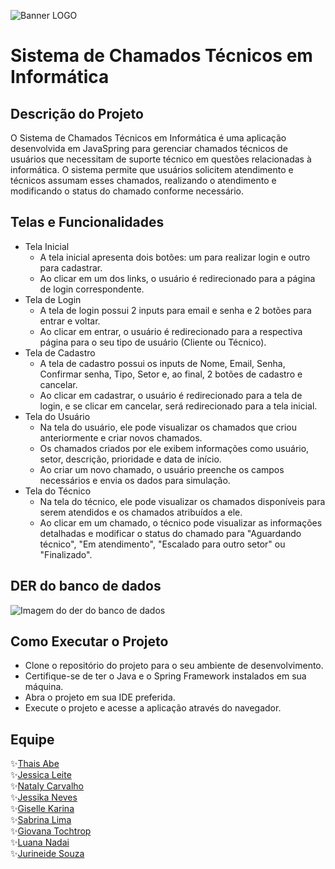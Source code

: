 ![Banner LOGO](https://i.imgur.com/qHXZbc0.png)

# Sistema de Chamados Técnicos em Informática

## Descrição do Projeto
<p>
O Sistema de Chamados Técnicos em Informática é uma aplicação desenvolvida em JavaSpring para gerenciar chamados técnicos 
de usuários que necessitam de suporte técnico em questões relacionadas à informática. O sistema permite que usuários solicitem
atendimento e técnicos assumam esses chamados, realizando o atendimento e modificando o status do chamado conforme necessário.  
</p>

## Telas e Funcionalidades
- Tela Inicial
  - A tela inicial apresenta dois botões: um para realizar login e outro para cadastrar.
  - Ao clicar em um dos links, o usuário é redirecionado para a página de login correspondente.
- Tela de Login
  - A tela de login possui 2 inputs para email e senha e 2 botões para entrar e voltar.
  - Ao clicar em entrar, o usuário é redirecionado para a respectiva página para o seu tipo de usuário (Cliente ou Técnico).
- Tela de Cadastro
  - A tela de cadastro possui os inputs de Nome, Email, Senha, Confirmar senha, Tipo, Setor e, ao final, 2 botões de cadastro e cancelar.
  - Ao clicar em cadastrar, o usuário é redirecionado para a tela de login, e se clicar em cancelar, será redirecionado para a tela inicial.
- Tela do Usuário
  - Na tela do usuário, ele pode visualizar os chamados que criou anteriormente e criar novos chamados.
  - Os chamados criados por ele exibem informações como usuário, setor, descrição, prioridade e data de início.
  - Ao criar um novo chamado, o usuário preenche os campos necessários e envia os dados para simulação.
- Tela do Técnico
  - Na tela do técnico, ele pode visualizar os chamados disponíveis para serem atendidos e os chamados atribuídos a ele.
  - Ao clicar em um chamado, o técnico pode visualizar as informações detalhadas e modificar o status do chamado para "Aguardando técnico", "Em atendimento", "Escalado para outro setor" ou "Finalizado".
## DER do banco de dados
![Imagem do der do banco de dados](https://i.imgur.com/LXwHaaX.png)
## Como Executar o Projeto
- Clone o repositório do projeto para o seu ambiente de desenvolvimento.
- Certifique-se de ter o Java e o Spring Framework instalados em sua máquina.
- Abra o projeto em sua IDE preferida.
- Execute o projeto e acesse a aplicação através do navegador.
## Equipe
✨[Thais Abe](https://github.com/Thais-Abe)
<br>
✨[Jessica Leite](https://github.com/jessica-leite)
<br>
✨[Nataly Carvalho](https://github.com/Nataly-Carvalho)
<br>
✨[Jessika Neves](https://github.com/jessikaneves)
<br>
✨[Giselle Karina](https://github.com/GiselleKSS)
<br>
✨[Sabrina Lima](https://github.com/sabrinaslp)
<br>
✨[Giovana Tochtrop](https://github.com/giovanatoch)
<br>
✨[Luana Nadai](https://github.com/lua-nadai)
<br>
✨[Jurineide Souza](https://github.com/jurineide)



